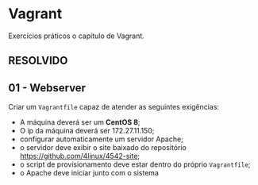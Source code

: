 # Vagrant

Exercícios práticos o capítulo de Vagrant. 

## RESOLVIDO

## 01 - Webserver

Criar um `Vagrantfile` capaz de atender as seguintes exigências:

- A máquina deverá ser um **CentOS 8**;
- O ip da máquina deverá ser 172.27.11.150;
- configurar automaticamente um servidor Apache;
- o servidor deve exibir o site baixado do repositório https://github.com/4linux/4542-site;
- o script de provisionamento deve estar dentro do próprio `Vagrantfile`;
- o Apache deve iniciar junto com o sistema
